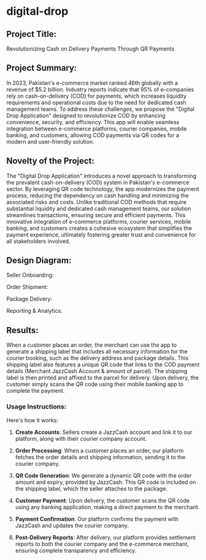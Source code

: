 # digital-drop
## Project Title: 
Revolutionizing Cash on Delivery Payments Through QR Payments
## Project Summary: 
In 2023, Pakistan's e-commerce market ranked 46th globally with a revenue of $5.2 billion. Industry reports indicate that 95% of e-companies rely on cash-on-delivery (COD) for payments, which increases liquidity requirements and operational costs due to the need for dedicated cash management teams. To address these challenges, we propose the "Digital Drop Application" designed to revolutionize COD by enhancing convenience, security, and efficiency. This app will enable seamless integration between e-commerce platforms, courier companies, mobile banking, and customers, allowing COD payments via QR codes for a modern and user-friendly solution.
## Novelty of the Project: 
The "Digital Drop Application" introduces a novel approach to transforming the prevalent cash-on-delivery (COD) system in Pakistan's e-commerce sector. By leveraging QR code technology, the app modernizes the payment process, reducing the dependency on cash handling and minimizing the associated risks and costs. Unlike traditional COD methods that require substantial liquidity and dedicated cash management teams, our solution streamlines transactions, ensuring secure and efficient payments. This innovative integration of e-commerce platforms, courier services, mobile banking, and customers creates a cohesive ecosystem that simplifies the payment experience, ultimately fostering greater trust and convenience for all stakeholders involved.

## Design Diagram:
Seller Onboarding:

 





Order Shipment:

 
Package Delivery:

 
Reporting & Analytics:
 
## Results:
 

When a customer places an order, the merchant can use the app to generate a shipping label that includes all necessary information for the courier booking, such as the delivery address and package details. This shipping label also features a unique QR code that links to the COD payment details (Merchant JazzCash Account & amount of parcel). The shipping label is then printed and affixed to the parcel for delivery. Upon delivery, the customer simply scans the QR code using their mobile banking app to complete the payment.

### Usage Instructions:
Here's how it works:
1.	**Create Accounts**: Sellers create a JazzCash account and link it to our platform, along with their courier company account.

2.	**Order Processing**: When a customer places an order, our platform fetches the order details and shipping information, sending it to the courier company.

3.	**QR Code Generation**: We generate a dynamic QR code with the order amount and expiry, provided by JazzCash. This QR code is included on the shipping label, which the seller attaches to the package.

4.	**Customer Payment**: Upon delivery, the customer scans the QR code using any banking application, making a direct payment to the merchant.

5.	**Payment Confirmation**: Our platform confirms the payment with JazzCash and updates the courier company.

6.	**Post-Delivery Reports**: After delivery, our platform provides settlement reports to both the courier company and the e-commerce merchant, ensuring complete transparency and efficiency.
